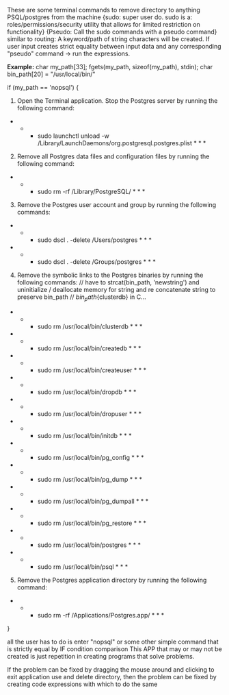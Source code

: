 These are some terminal commands to remove directory to anything PSQL/postgres from the machine
{sudo: super user do. sudo is a: roles/permissions/security utility that allows for limited restriction on functionality}
{Pseudo: Call the sudo commands with a pseudo command}
similar to routing: A keyword/path of string characters will be created. If user input creates strict equality between input data and any corresponding "pseudo" command -> run the expressions.

**Example:**
char my_path[33];
fgets(my_path, sizeof(my_path), stdin);
char bin_path[20] = "/usr/local/bin/"

if (my_path == 'nopsql') {

1) Open the Terminal application. Stop the Postgres server by running the following command:
* * * sudo launchctl unload -w /Library/LaunchDaemons/org.postgresql.postgres.plist * * *

2) Remove all Postgres data files and configuration files by running the following command:
* * * sudo rm -rf /Library/PostgreSQL/ * * *

3) Remove the Postgres user account and group by running the following commands:
* * * sudo dscl . -delete /Users/postgres * * *
* * * sudo dscl . -delete /Groups/postgres * * *


4) Remove the symbolic links to the Postgres binaries by running the following commands:
// have to strcat(bin_path, 'newstring') and uninitialize / deallocate memory for string and re concatenate string to preserve bin_path 
// ${bin_path}${clusterdb} in C...

* * * sudo rm /usr/local/bin/clusterdb * * * 
* * * sudo rm /usr/local/bin/createdb * * * 
* * * sudo rm /usr/local/bin/createuser * * * 
* * * sudo rm /usr/local/bin/dropdb * * * 
* * * sudo rm /usr/local/bin/dropuser * * * 
* * * sudo rm /usr/local/bin/initdb * * * 
* * * sudo rm /usr/local/bin/pg_config * * * 
* * * sudo rm /usr/local/bin/pg_dump * * * 
* * * sudo rm /usr/local/bin/pg_dumpall * * *
* * * sudo rm /usr/local/bin/pg_restore * * * 
* * * sudo rm /usr/local/bin/postgres * * * 
* * * sudo rm /usr/local/bin/psql * * *

5) Remove the Postgres application directory by running the following command:
* * * sudo rm -rf /Applications/Postgres.app/ * * * 

}

all the user has to do is enter "nopsql" or some other simple command that is strictly equal by IF condition comparison 
This APP that may or may not be created is just repetition in creating programs that solve problems. 

If the problem can be fixed by dragging the mouse around and clicking to exit application use and delete directory, then the problem can be fixed by creating code expressions with which to do the same 
